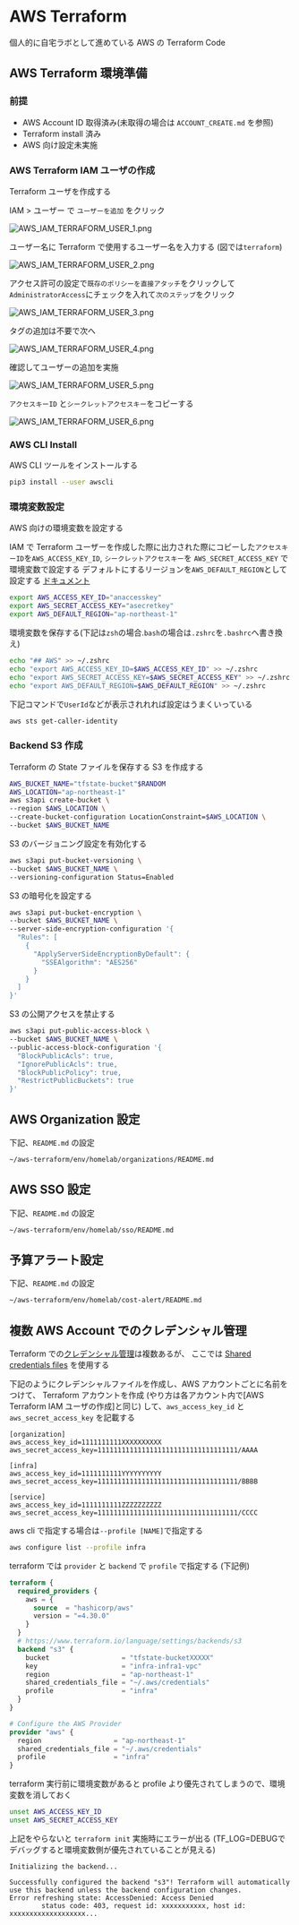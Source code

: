 AWS Terraform
====

個人的に自宅ラボとして進めている AWS の Terraform Code

## AWS Terraform 環境準備

### 前提

- AWS Account ID 取得済み(未取得の場合は `ACCOUNT_CREATE.md` を参照)
- Terraform install 済み
- AWS 向け設定未実施

### AWS Terraform IAM ユーザの作成

Terraform ユーザを作成する

IAM > ユーザー で `ユーザーを追加` をクリック

![AWS_IAM_TERRAFORM_USER_1.png](images/AWS_IAM_TERRAFORM_USER_1.png)

ユーザー名に Terraform で使用するユーザー名を入力する (図では`terraform`)

![AWS_IAM_TERRAFORM_USER_2.png](images/AWS_IAM_TERRAFORM_USER_2.png)

アクセス許可の設定で`既存のポリシーを直接アタッチ`をクリックして`AdministratorAccess`にチェックを入れて`次のステップ`をクリック

![AWS_IAM_TERRAFORM_USER_3.png](images/AWS_IAM_TERRAFORM_USER_3.png)

タグの追加は不要で次へ

![AWS_IAM_TERRAFORM_USER_4.png](images/AWS_IAM_TERRAFORM_USER_4.png)

確認してユーザーの追加を実施

![AWS_IAM_TERRAFORM_USER_5.png](images/AWS_IAM_TERRAFORM_USER_5.png)

`アクセスキーID` と`シークレットアクセスキー`をコピーする

![AWS_IAM_TERRAFORM_USER_6.png](images/AWS_IAM_TERRAFORM_USER_6.png)

### AWS CLI Install

AWS CLI ツールをインストールする

```sh
pip3 install --user awscli
```

### 環境変数設定
AWS 向けの環境変数を設定する

IAM で Terraform ユーザーを作成した際に出力された際にコピーした`アクセスキーID`を`AWS_ACCESS_KEY_ID`, `シークレットアクセスキー`を `AWS_SECRET_ACCESS_KEY` で環境変数で設定する
デフォルトにするリージョンを`AWS_DEFAULT_REGION`として設定する
[ドキュメント](https://registry.terraform.io/providers/hashicorp/aws/latest/docs#environment-variables)

```sh
export AWS_ACCESS_KEY_ID="anaccesskey"
export AWS_SECRET_ACCESS_KEY="asecretkey"
export AWS_DEFAULT_REGION="ap-northeast-1"
```

環境変数を保存する(下記は`zsh`の場合.`bash`の場合は`.zshrc`を`.bashrc`へ書き換え)

```sh
echo "## AWS" >> ~/.zshrc
echo "export AWS_ACCESS_KEY_ID=$AWS_ACCESS_KEY_ID" >> ~/.zshrc
echo "export AWS_SECRET_ACCESS_KEY=$AWS_SECRET_ACCESS_KEY" >> ~/.zshrc
echo "export AWS_DEFAULT_REGION=$AWS_DEFAULT_REGION" >> ~/.zshrc
```

下記コマンドで`UserId`などが表示されれれば設定はうまくいっている

```sh
aws sts get-caller-identity
```


### Backend S3 作成
Terraform の State ファイルを保存する S3 を作成する

```sh:create-bucket.sh
AWS_BUCKET_NAME="tfstate-bucket"$RANDOM
AWS_LOCATION="ap-northeast-1"
aws s3api create-bucket \
--region $AWS_LOCATION \
--create-bucket-configuration LocationConstraint=$AWS_LOCATION \
--bucket $AWS_BUCKET_NAME
```

S3 のバージョニング設定を有効化する

```sh:set-bucket-versioning.sh
aws s3api put-bucket-versioning \
--bucket $AWS_BUCKET_NAME \
--versioning-configuration Status=Enabled
```

S3 の暗号化を設定する

```sh:set-bucket-encryption.sh
aws s3api put-bucket-encryption \
--bucket $AWS_BUCKET_NAME \
--server-side-encryption-configuration '{
  "Rules": [
    {
      "ApplyServerSideEncryptionByDefault": {
        "SSEAlgorithm": "AES256"
      }
    }
  ]
}'
```

S3 の公開アクセスを禁止する

```sh:set-bucket-block-publicaccess.sh
aws s3api put-public-access-block \
--bucket $AWS_BUCKET_NAME \
--public-access-block-configuration '{
  "BlockPublicAcls": true,
  "IgnorePublicAcls": true,
  "BlockPublicPolicy": true,
  "RestrictPublicBuckets": true
}'
```

## AWS Organization 設定

下記、`README.md` の設定

```sh
~/aws-terraform/env/homelab/organizations/README.md
```

## AWS SSO 設定

下記、`README.md` の設定

```sh
~/aws-terraform/env/homelab/sso/README.md
```

## 予算アラート設定

下記、`README.md` の設定

```sh
~/aws-terraform/env/homelab/cost-alert/README.md
```

## 複数 AWS Account でのクレデンシャル管理

Terraform での[クレデンシャル管理](https://registry.terraform.io/providers/hashicorp/aws/latest/docs#authentication-and-configuration)は複数あるが、
ここでは [Shared credentials files](https://docs.aws.amazon.com/cli/latest/userguide/cli-configure-files.html#cli-configure-files-where) を使用する

下記のようにクレデンシャルファイルを作成し、AWS アカウントごとに名前をつけて、
Terraform アカウントを作成 (やり方は各アカウント内で[AWS Terraform IAM ユーザの作成]と同じ) して、`aws_access_key_id` と `aws_secret_access_key` を記載する


```~/.aws/credentials
[organization]
aws_access_key_id=1111111111XXXXXXXXXX
aws_secret_access_key=11111111111111111111111111111111111/AAAA

[infra]
aws_access_key_id=1111111111YYYYYYYYYY
aws_secret_access_key=11111111111111111111111111111111111/BBBB

[service]
aws_access_key_id=1111111111ZZZZZZZZZZ
aws_secret_access_key=11111111111111111111111111111111111/CCCC
```

aws cli で指定する場合は`--profile [NAME]`で指定する

```sh
aws configure list --profile infra
```

terraform では `provider` と `backend` で `profile` で指定する (下記例)

```tf
terraform {
  required_providers {
    aws = {
      source  = "hashicorp/aws"
      version = "=4.30.0"
    }
  }
  # https://www.terraform.io/language/settings/backends/s3
  backend "s3" {
    bucket                  = "tfstate-bucketXXXXX"
    key                     = "infra-infra1-vpc"
    region                  = "ap-northeast-1"
    shared_credentials_file = "~/.aws/credentials"
    profile                 = "infra"
  }
}

# Configure the AWS Provider
provider "aws" {
  region                  = "ap-northeast-1"
  shared_credentials_file = "~/.aws/credentials"
  profile                 = "infra"
}
```

terraform 実行前に環境変数があると profile より優先されてしまうので、環境変数を消しておく

```sh
unset AWS_ACCESS_KEY_ID
unset AWS_SECRET_ACCESS_KEY
```

上記をやらないと `terraform init` 実施時にエラーが出る (TF_LOG=DEBUGでデバッグすると環境変数側が優先されていることが見える)

```txt:エラーログ
Initializing the backend...

Successfully configured the backend "s3"! Terraform will automatically
use this backend unless the backend configuration changes.
Error refreshing state: AccessDenied: Access Denied
        status code: 403, request id: xxxxxxxxxxx, host id: xxxxxxxxxxxxxxxxxxx...
```
